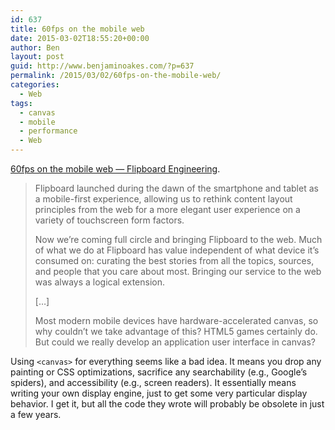 ```yaml
---
id: 637
title: 60fps on the mobile web
date: 2015-03-02T18:55:20+00:00
author: Ben
layout: post
guid: http://www.benjaminoakes.com/?p=637
permalink: /2015/03/02/60fps-on-the-mobile-web/
categories:
  - Web
tags:
  - canvas
  - mobile
  - performance
  - Web
---
```

[60fps on the mobile web — Flipboard Engineering](http://engineering.flipboard.com/2015/02/mobile-web/).

> Flipboard launched during the dawn of the smartphone and tablet as a mobile-first experience, allowing us to rethink content layout principles from the web for a more elegant user experience on a variety of touchscreen form factors.
> 
> Now we’re coming full circle and bringing Flipboard to the web. Much of what we do at Flipboard has value independent of what device it’s consumed on: curating the best stories from all the topics, sources, and people that you care about most. Bringing our service to the web was always a logical extension.
> 
> [&#8230;]
> 
> Most modern mobile devices have hardware-accelerated canvas, so why couldn’t we take advantage of this? HTML5 games certainly do. But could we really develop an application user interface in canvas?

Using `<canvas>` for everything seems like a bad idea. It means you drop any painting or CSS optimizations, sacrifice any searchability (e.g., Google&#8217;s spiders), and accessibility (e.g., screen readers). It essentially means writing your own display engine, just to get some very particular display behavior. I get it, but all the code they wrote will probably be obsolete in just a few years.